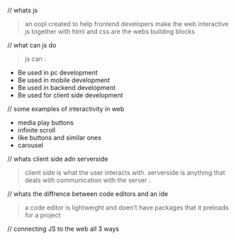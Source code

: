 // whats js

> an oopl created to help frontend developers make the web interactive
> js  together with html and css are the webs building blocks

// what can js do

> js can : 

* Be used in pc development
* Be used in mobile development
* Be used in backend development 
* Be used for client side development

// some examples of interactivity in web

* media play buttons
* infinite scroll
* like buttons and similar ones
* carousel

// whats client side adn serverside 

> client side is what the user interacts with.
> serverside is anything that deals with communication with the server .

// whats the diffrence between code editors and an ide

> a code editor is lightweight and doen't have packages that it preloads for a project


// connecting JS to the web all 3 ways


